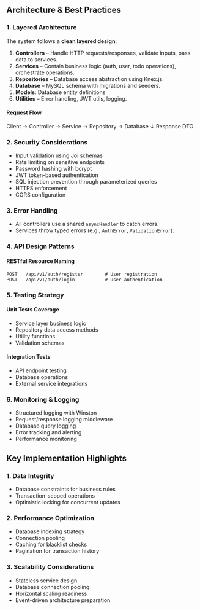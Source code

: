## Architecture & Best Practices

### 1. Layered Architecture
The system follows a **clean layered design**:

1. **Controllers** – Handle HTTP requests/responses, validate inputs, pass data to services.
2. **Services** – Contain business logic (auth, user, todo operations), orchestrate operations.
3. **Repositories** – Database access abstraction using Knex.js.
4. **Database** – MySQL schema with migrations and seeders.
5. **Models**: Database entity definitions
6. **Utilities** – Error handling, JWT utils, logging.

#### Request Flow
Client → Controller → Service → Repository → Database
                       ↓
                  Response DTO

### 2. Security Considerations
- Input validation using Joi schemas
- Rate limiting on sensitive endpoints
- Password hashing with bcrypt
- JWT token-based authentication
- SQL injection prevention through parameterized queries
- HTTPS enforcement
- CORS configuration

### 3. Error Handling
- All controllers use a shared `asyncHandler` to catch errors.
- Services throw typed errors (e.g., `AuthError`, `ValidationError`).

### 4. API Design Patterns

#### RESTful Resource Naming
```
POST   /api/v1/auth/register        # User registration
POST   /api/v1/auth/login           # User authentication
```

### 5. Testing Strategy

#### Unit Tests Coverage
- Service layer business logic
- Repository data access methods
- Utility functions
- Validation schemas

#### Integration Tests
- API endpoint testing
- Database operations
- External service integrations

### 6. Monitoring & Logging
- Structured logging with Winston
- Request/response logging middleware
- Database query logging
- Error tracking and alerting
- Performance monitoring

## Key Implementation Highlights

### 1. Data Integrity
- Database constraints for business rules
- Transaction-scoped operations
- Optimistic locking for concurrent updates

### 2. Performance Optimization
- Database indexing strategy
- Connection pooling
- Caching for blacklist checks
- Pagination for transaction history

### 3. Scalability Considerations
- Stateless service design
- Database connection pooling
- Horizontal scaling readiness
- Event-driven architecture preparation
